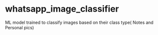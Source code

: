 # whatsapp_image_classifier
ML model trained to classify images based on their class type( Notes and Personal pics)

